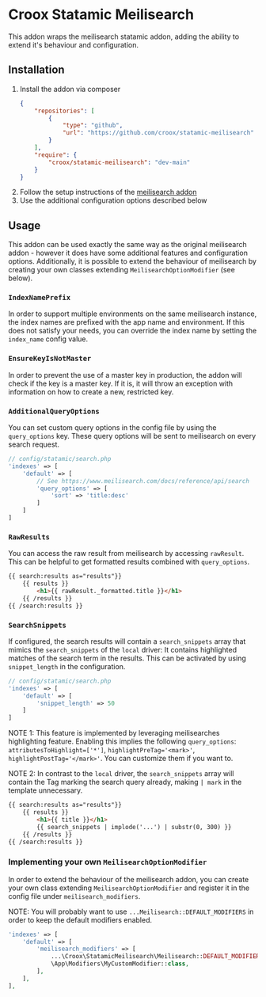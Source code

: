 # Croox Statamic Meilisearch

This addon wraps the meilisearch statamic addon, adding the ability to extend it's
behaviour and configuration.

## Installation

1. Install the addon via composer
    ```json
    {
        "repositories": [
            {
                "type": "github",
                "url": "https://github.com/croox/statamic-meilisearch"
            }
        ],
        "require": {
            "croox/statamic-meilisearch": "dev-main"
        }
    }
    ```
2. Follow the setup instructions of the [meilisearch addon](https://github.comelvenstar/statamic-meilisearch)
3. Use the additional configuration options described below

## Usage

This addon can be used exactly the same way as the original meilisearch addon - however it does
have some additional features and configuration options. Additionally, it is possible to extend
the behaviour of meilisearch by creating your own classes extending `MeilisearchOptionModifier`
(see below).

### `IndexNamePrefix`
In order to support multiple environments on the same meilisearch  instance, the index names are prefixed with the
app name and environment. If this does not satisfy your needs, you can override the index name by setting the
`index_name` config value.

### `EnsureKeyIsNotMaster`
In order to prevent the use of a master key in production, the addon will check if the key is a master key.
If it is, it will throw an exception with information on how to create a new, restricted key.

### `AdditionalQueryOptions`
You can set custom query options in the config file by using the `query_options` key. These query options will be
sent to meilisearch on every search request.

```php
// config/statamic/search.php
'indexes' => [
    'default' => [
        // See https://www.meilisearch.com/docs/reference/api/search
        'query_options' => [
            'sort' => 'title:desc'
        ] 
    ]
]
```

### `RawResults`
You can access the raw result from meilisearch by accessing `rawResult`. This can
be helpful to get formatted results combined with `query_options`.

```html
{{ search:results as="results"}}
    {{ results }}
        <h1>{{ rawResult._formatted.title }}</h1>
    {{ /results }}
{{ /search:results }}
```

### `SearchSnippets`
If configured, the search results will contain a `search_snippets` array that mimics the
`search_snippets` of the `local` driver: It contains highlighted matches of the search term
in the results. This can be activated by using `snippet_length` in the configuration.

```php
// config/statamic/search.php
'indexes' => [
    'default' => [
        'snippet_length' => 50
    ]
]
```

NOTE 1: This feature is implemented by leveraging meilisearches highlighting feature. Enabling this implies the following
        `query_options`: `attributesToHighlight=['*']`, `highlightPreTag='<mark>'`, `highlightPostTag='</mark>'`. You can
        customize them if you want to.

NOTE 2: In contrast to the `local` driver, the `search_snippets` array will contain the Tag marking the search
      query already, making `| mark` in the template unnecessary.

```html
{{ search:results as="results"}}
    {{ results }}
        <h1>{{ title }}</h1>
        {{ search_snippets | implode('...') | substr(0, 300) }}
    {{ /results }}
{{ /search:results }}
```

### Implementing your own `MeilisearchOptionModifier`
In order to extend the behaviour of the meilisearch addon, you can create your own class extending `MeilisearchOptionModifier`
and register it in the config file under `meilisearch_modifiers`.

NOTE: You will probably want to use `...Meilisearch::DEFAULT_MODIFIERS` in order to keep the default modifiers enabled.

```php
'indexes' => [
    'default' => [
        'meilisearch_modifiers' => [
            ...\Croox\StatamicMeilisearch\Meilisearch::DEFAULT_MODIFIERS,
            \App\Modifiers\MyCustomModifier::class,
        ],
    ],
],
 ```